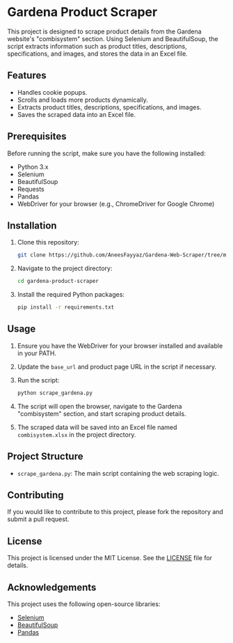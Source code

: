 # Gardena Product Scraper

This project is designed to scrape product details from the Gardena website's "combisystem" section. Using Selenium and BeautifulSoup, the script extracts information such as product titles, descriptions, specifications, and images, and stores the data in an Excel file.

## Features

- Handles cookie popups.
- Scrolls and loads more products dynamically.
- Extracts product titles, descriptions, specifications, and images.
- Saves the scraped data into an Excel file.

## Prerequisites

Before running the script, make sure you have the following installed:

- Python 3.x
- Selenium
- BeautifulSoup
- Requests
- Pandas
- WebDriver for your browser (e.g., ChromeDriver for Google Chrome)

## Installation

1. Clone this repository:
    ```bash
    git clone https://github.com/AneesFayyaz/Gardena-Web-Scraper/tree/main
    ```

2. Navigate to the project directory:
    ```bash
    cd gardena-product-scraper
    ```

3. Install the required Python packages:
    ```bash
    pip install -r requirements.txt
    ```

## Usage

1. Ensure you have the WebDriver for your browser installed and available in your PATH.

2. Update the `base_url` and product page URL in the script if necessary.

3. Run the script:
    ```bash
    python scrape_gardena.py
    ```

4. The script will open the browser, navigate to the Gardena "combisystem" section, and start scraping product details.

5. The scraped data will be saved into an Excel file named `combisystem.xlsx` in the project directory.

## Project Structure

- `scrape_gardena.py`: The main script containing the web scraping logic.


## Contributing

If you would like to contribute to this project, please fork the repository and submit a pull request.

## License

This project is licensed under the MIT License. See the [LICENSE](LICENSE) file for details.

## Acknowledgements

This project uses the following open-source libraries:

- [Selenium](https://selenium.dev/)
- [BeautifulSoup](https://www.crummy.com/software/BeautifulSoup/)
- [Pandas](https://pandas.pydata.org/)

